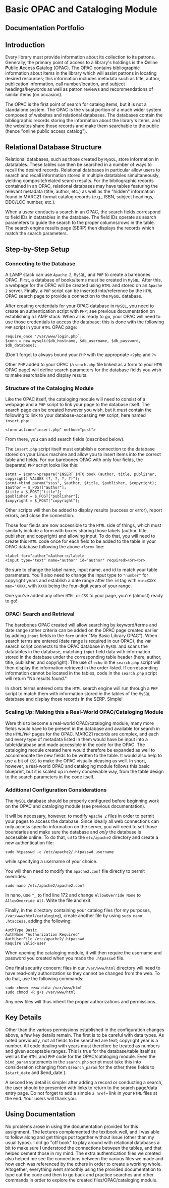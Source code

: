 # Basic OPAC and Cataloging Module
## Documentation Portfolio

## Introduction
Every library must provide information about its collection to its patrons. Generally, the primary point of access to a 
library's holdings is the **O**nline **P**ublic **A**ccess **C**atalog (OPAC). The OPAC contains bibliographic information
about items in the library which will assist patrons in locating desired resources; this information includes metadata such
as title, author, publication information, call number/location, and subject headings/keywords as well as patron reviews 
and recommendations of similar items (on occasion).

The OPAC is the first point of search for catalog items, but it is not a standalone system. The OPAC is the visual portion
of a much wider system composed of websites and relational databases. The databases contain the bibliographic records 
storing the information about the library's items, and the websites share those records and make them searchable to the
public (hence "online public access catalog").

## Relational Database Structure
Relational databases, such as those created by `MySQL`, store information in datatables. These tables can then be searched 
in a number of ways to recall the desired records. Relational databases in particular allow users to search and recall
information stored in multiple datatables simultaneously, yielding composite/related search results. For the bibilographic 
records contained in an OPAC, relational databases may have tables featuring the relevant metadata (title, author, etc.) 
as well as the "hidden" information found in MARC21-format catalog records (e.g., ISBN, subject headings, DDC/LCC number, 
etc.). 

When a usesr conducts a search in an OPAC, the search fields correspond to field IDs in datatables in the database. The
field IDs operate as search parameters to guide the search to the proper columns/rows in the table. The search engine 
results page (SERP) then displays the records which match the search parameters.

## Step-by-Step Setup
### Connecting to the Database
A LAMP stack can use `Apache 2`, `MySQL`, and `PHP` to create a barebones OPAC. First, a database of books/items must be
created in `MySQL`. After this, a webpage for the OPAC will be created using `HTML` and stored on an `Apache 2` server.
Finally, a `PHP` script can be inserted into/reference by the `HTML` OPAC search page to provide a connection to the
`MySQL` database. 

After creating credentials for your OPAC database in `MySQL`, you need to create an authentication script with `PHP`; see
previous documentation on establishing a LAMP stack. When all is ready to go, your OPAC will need to use those credentials
to access the database; this is done with the following `PHP` script in your `HTML` OPAC page:
```
require_once '/var/www/login.php`;
$conn = new mysqli($db_hostname, $db_username, $db_password, $db_database);
```
(Don't forget to always bound your `PHP` with the appropriate `<?php` and `?>`

Other `PHP` added to your OPAC (a `searh.php` file linked as a form to your `HTML` OPAC page) will define search parameters 
for the database fields you wish to make searchable and display results. 

### Structure of the Cataloging Module
Like the OPAC itself, the cataloging module will need to consist of a webpage and a `PHP` script to link your page to
the database itself. The search page can be created however you wish, but it *must* contain the following to link to your 
database-accessing `PHP` script, here named `insert.php`:
```
<form action="insert.php" method="post">
```
From there, you can add search fields (described below).

The `insert.php` script itself must establish a connection to the database stored on your Linux machine and allow you to
insert items into the correct table and fields. For our barebones OPAC with only four fields, the (separate) `PHP` script 
looks like this:
```
$stmt = $conn->prepare("INSERT INTO book (author, title, publisher, copyright) VALUES (?, ?, ?, ?)");
$stmt->bind_param("ssss", $author, $title, $publisher, $copyright);
$author = $_POST["author"];
$title = $_POST["title"];
$publisher = $_POST["publisher"];
$copyright = $_POST["copyright"];
```
Other scripts will then be added to display results (success or error), report errors, and close the connection.

Those four fields are now accessible to the `HTML` side of things, which must similarly include a form with boxes sharing
those labels (author, title, publisher, and copyright) and allowing input. To do that, you will need to create this `HTML`
code once for each field to be added to the table in your OPAC database following the above `<form>` line:
```
<label for="author">Author:</label>
<input type="text" name="author" id="author" required><br><br>
```
Be sure to change the label name, input name, and id to match your table parameters. You'll also need to change the input
type to `"number"` for copyright years and establish a date range after the `id` tag with `min=XXXX max="XXXX`, with `XXXX`
being the four-digit years of your range.

One you've added any other `HTML` or `CSS` to your page, you're (almost) ready to go!

### OPAC: Search and Retrieval
The barebones OPAC created will allow searching by keyword/terms and date range (other criteria can be added on the OPAC page
created earlier by adding `input` fields in the `form` under "My Basic Library OPAC"). When search terms are entered (date
range is required in our OPAC), the `PHP` search script connects to the OPAC database in `MySQL` and scans the datatables in
the database, matching `input` field data with information stored in the database under the corresponding table header 
(here, author, title, publisher, and copyright). The use of `echo` in the `search.php` script will then display the 
information retrieved in the order listed. If corresponding information cannot be located in the tables, code in the 
`search.php` script will return "No results found."

In short: terms entered onto the `HTML` search engine will run through a `PHP` script to match them with information stored
in the tables of the `MySQL` database and display those records in the SERP. Simple! 

### Scaling Up: Making this a Real-World OPAC/Cataloging Module
Were this to become a real-world OPAC/cataloging module, many more fields would have to be present in the database and 
available for search in the `HTML`/`PHP` pages for the OPAC. MARC21 records are complex, and each and every type of metadata
listed in them would have be input into a table/database and made accessible in the code for the OPAC. The cataloging 
module created here would therefore be expanded as well to accommodate the new fields to be written to the table. It would
also help to use a bit of `CSS` to make the OPAC visually pleasing as well. In short, however, a real-world OPAC and 
cataloging module follows this basic blueprint, but it is scaled up in every conceivable way, from the table design to the
search parameters in the code itself.

### Additional Configuration Considerations
The `MySQL` database should be properly configured before beginning work on the OPAC and cataloging module (see previous 
documentation).

It will be necessary, however, to modify `Apache 2` files in order to permit your pages to access the database. Since
ideally all web connections can only access specific information on the server, you will need to set those boundaries
and make sure the database and *only* the database is accessible online. To do that, `cd` to the `etc/apache2` directory
and create a new authentication file:
```
sudo htpasswd -c /etc/apache2/.htpasswd username
```
while specifying a username of your choice.

You will then need to modify the `apache2.conf` file directly to permit overrides:
```
sudo nano /etc/apache2/apache2.conf
```
In nano, use `^_` to find line 172 and change `AllowOverride None` to `AllowOverride All`. Write the file and exit.

Finally, in the directory containing your catalog files (for my purposes, `/var/www/html/cataloging`), create another
file by using `sudo nano .htaccess`, adding the following:
```
AuthType Basic
AuthName "Authorization Required"
AuthUserFile /etc/apache2/.htpasswd
Require valid-user
```
When opening the cataloging module, it will then require the username and password you created when you made the `.htpasswd`
file.

One final security concern: files in our `/var/www/html` directory will need to have read-only authorization so they cannot
be changed from the web. To do that, use the following commands:
```
sudo chown :www-data /var/www/html
sudo chmod -R g+s /var/www/html
```
Any new files will thus inherit the proper authorizations and permissions. 

## Key Details
Other than the various permissions established in the configuration changes above, a few key details remain. The first is
to be careful with data types. As noted previously, not all fields to be searched are text; copyright year is a number. All
code dealing with years must therefore be treated as numbers and given acceptable ranges. This is true for the database/table
itself as well as the `HTML` and `PHP` code for the OPAC/cataloging module. Even the `bind_param` statements in the 
`search.php` script must take this into consideration (changing from `$search_param` for the other three fields to 
`$start_date` and $end_date`).

A second key detail is simple: after adding a record or conducting a search, the user should be presented with links to
return to the search page/data entry page. Do not forget to add a simple `a href=` link in your `HTML` files at the end.
Your users will thank you.

## Using Documentation
No problems arose in using the documentation provided for this assignment. The lectures complemented the textbook well,
and I was able to follow along and get things put together without issue (other than my usual typos). I did go "off book"
to play around with relational databases a bit to make sure I understood the connections between the tables, and that 
helped cement those in my mind. The extra authentication files we created also helped me see the connections between 
the various files we made and how each was referenced by the others in order to create a working whole. Altogether, 
everything went smoothly using the provided documentation to type out the code and then to go back and practice 
searches and other commands in order to explore the created files/OPAC/cataloging module.
